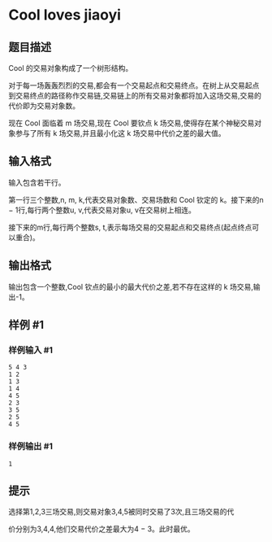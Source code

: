 # Cool loves jiaoyi

## 题目描述

Cool 的交易对象构成了一个树形结构。

对于每一场轰轰烈烈的交易,都会有一个交易起点和交易终点。在树上从交易起点到交易终点的路径称作交易链,交易链上的所有交易对象都将加入这场交易,交易的代价即为交易对象数。

现在 Cool 面临着 m 场交易,现在 Cool 要钦点 k 场交易,使得存在某个神秘交易对象参与了所有 k 场交易,并且最小化这 k 场交易中代价之差的最大值。


## 输入格式

输入包含若干行。

第一行三个整数,n, m, k,代表交易对象数、交易场数和 Cool 钦定的 k。接下来的n − 1行,每行两个整数u, v,代表交易对象u, v在交易树上相连。

接下来的m行,每行两个整数s, t,表示每场交易的交易起点和交易终点(起点终点可以重合)。


## 输出格式

输出包含一个整数,Cool 钦点的最小的最大代价之差,若不存在这样的 k 场交易,输出-1。


## 样例 #1

### 样例输入 #1
```
5 4 3
1 2
1 3
1 4
4 5
2 3
3 5
2 5
4 5
```

### 样例输出 #1

```
1
```

## 提示

选择第1,2,3三场交易,则交易对象3,4,5被同时交易了3次,且三场交易的代

价分别为3,4,4,他们交易代价之差最大为4 − 3。此时最优。

